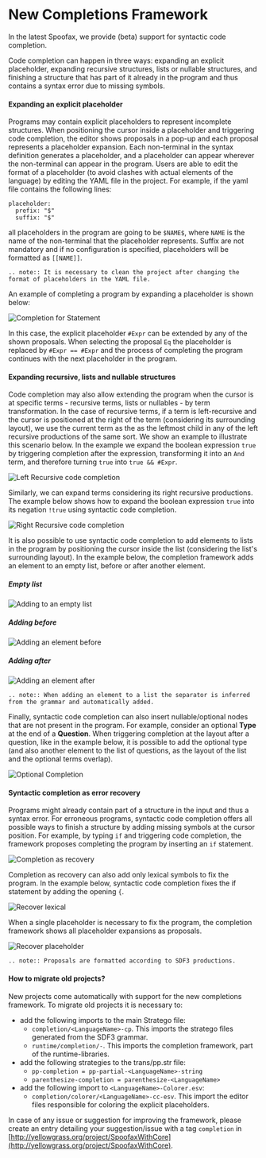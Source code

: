 # New Completions Framework

In the latest Spoofax, we provide (beta) support for syntactic code completion.

Code completion can happen in three ways: expanding an explicit placeholder, expanding recursive structures, lists or nullable structures, and finishing a structure that has part of it already in the program and thus contains a syntax error due to missing symbols.

#### Expanding an explicit placeholder

Programs may contain explicit placeholders to represent incomplete structures. When positioning the cursor inside a placeholder and triggering code completion, the editor shows proposals in a pop-up and each proposal represents a placeholder expansion. Each non-terminal in the syntax definition generates a placeholder, and a placeholder can appear wherever the non-terminal can appear in the program. Users are able to edit the format of a placeholder (to avoid clashes with actual elements of the language) by editing the YAML file in the project. For example, if the yaml file contains the following lines:

    placeholder:
      prefix: "$"
      suffix: "$"
  
  all placeholders in the program are going to be `$NAME$`, where `NAME` is the name of the non-terminal that the placeholder represents. Suffix are not mandatory and if no configuration is specified, placeholders will be formatted as `[[NAME]]`. 
  
```eval_rst
.. note:: It is necessary to clean the project after changing the format of placeholders in the YAML file.
```

An example of completing a program by expanding a placeholder is shown below:

![Completion for Statement](completion_statement.png)

In this case, the explicit placeholder `#Expr` can be extended by any of the shown proposals. When selecting the proposal `Eq` the placeholder is replaced by `#Expr == #Expr` and the process of completing the program continues with the next placeholder in the program.

#### Expanding recursive, lists and nullable structures

Code completion may also allow extending the program when the cursor is at specific terms - recursive terms, lists or nullables - by term transformation. In the case of recursive terms, if a term is left-recursive and the cursor is positioned at the right of the term (considering its surrounding layout), we use the current term as the as the leftmost child in any of the left recursive productions of the same sort. We show an example to illustrate this scenario below. In the example we expand the boolean expression `true` by triggering completion after the expression, transforming it into an `And` term, and therefore turning `true` into `true && #Expr`.  

![Left Recursive code completion](left-recursive.png)

Similarly, we can expand terms considering its right recursive productions. The example below shows how to expand the boolean expression `true` into its negation `!true` using syntactic code completion.

![Right Recursive code completion](right-recursive.png)

It is also possible to use syntactic code completion to add elements to lists in the program by positioning the cursor inside the list (considering the list's surrounding layout). In the example below, the completion framework adds an element to an empty list, before or after another element.

##### Empty list

![Adding to an empty list](empty-list.png)

##### Adding before

![Adding an element before](insert-before.png)

##### Adding after

![Adding an element after](insert-after.png)

```eval_rst
.. note:: When adding an element to a list the separator is inferred from the grammar and automatically added.
```

Finally, syntactic code completion can also insert nullable/optional nodes that are not present in the program. For example, consider an optional **Type** at the end of a **Question**. When triggering completion at the layout after a question, like in the example below, it is possible to add the optional type (and also another element to the list of questions, as the layout of the list and the optional terms overlap).

 ![Optional Completion](optional.png)

#### Syntactic completion as error recovery

Programs might already contain part of a structure in the input and thus a syntax error. For erroneous programs, syntactic code completion offers all possible ways to finish a structure by adding missing symbols at the cursor position. For example, by typing `if` and triggering code completion, the framework proposes completing the program by inserting an `if` statement. 

 ![Completion as recovery](completion-recovery.png)

Completion as recovery can also add only lexical symbols to fix the program. In the example below, syntactic code completion fixes the if statement by adding the opening `{`.

![Recover lexical](recover-lexical.png)

When a single placeholder is necessary to fix the program, the completion framework shows all placeholder expansions as proposals.

 ![Recover placeholder](recover-placeholder.png)

```eval_rst
.. note:: Proposals are formatted according to SDF3 productions. 
```

#### How to migrate old projects?

New projects come automatically with support for the new completions framework.
To migrate old projects it is necessary to:

- add the following imports to the main Stratego file:
	-  `completion/<LanguageName>-cp`. This imports the stratego files generated from the SDF3 grammar.
	- `runtime/completion/-`. This imports the completion framework, part of the runtime-libraries.
- add the following strategies to the trans/pp.str file: 
	- `pp-completion = pp-partial-<LanguageName>-string`
	- `parenthesize-completion = parenthesize-<LanguageName>`
- add the following import to `<LanguageName>-Colorer.esv`:
    - `completion/colorer/<LanguageName>-cc-esv`. This import the editor files responsible for coloring the explicit placeholders.

In case of any issue or suggestion for improving the framework, please create an entry detailing your suggestion/issue with a tag `completion` in [http://yellowgrass.org/project/SpoofaxWithCore](http://yellowgrass.org/project/SpoofaxWithCore).